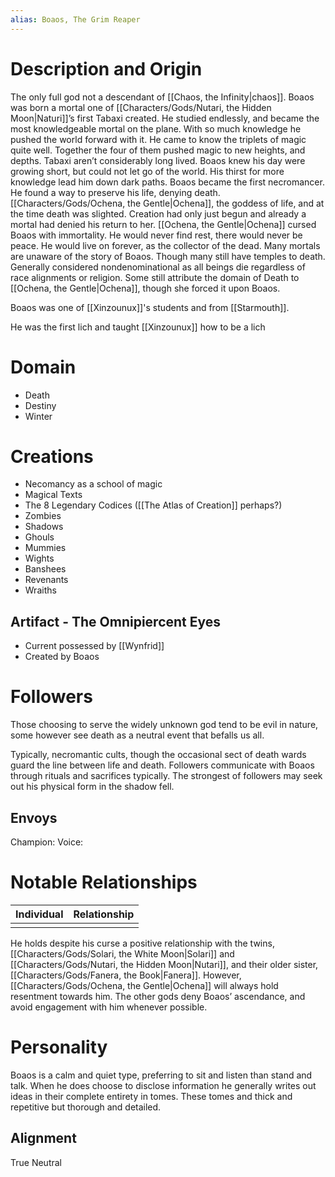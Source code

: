 ```yaml
---
alias: Boaos, The Grim Reaper
---
```

# Description and Origin
The only full god not a descendant of [[Chaos, the Infinity|chaos]]. Boaos was born a mortal one of [[Characters/Gods/Nutari, the Hidden Moon|Naturi]]’s first Tabaxi created. He studied endlessly, and became the most knowledgeable mortal on the plane. With so much knowledge he pushed the world forward with it. He came to know the triplets of magic quite well. Together the four of them pushed magic to new heights, and depths. Tabaxi aren’t considerably long lived. Boaos knew his day were growing short, but could not let go of the world. His thirst for more knowledge lead him down dark paths. Boaos became the first necromancer. He found a way to preserve his life, denying death. [[Characters/Gods/Ochena, the Gentle|Ochena]], the goddess of life, and at the time death was slighted. Creation had only just begun and already a mortal had denied his return to her. [[Ochena, the Gentle|Ochena]] cursed Boaos with immortality. He would never find rest, there would never be peace. He would live on forever, as the collector of the dead. Many mortals are unaware of the story of Boaos. Though many still have temples to death. Generally considered nondenominational as all beings die regardless of race alignments or religion. Some still attribute the domain of Death to [[Ochena, the Gentle|Ochena]], though she forced it upon Boaos.

Boaos was one of [[Xinzounux]]'s students and from [[Starmouth]]. 

He was the first lich and taught [[Xinzounux]] how to be a lich
# Domain
- Death
- Destiny
- Winter

# Creations
- Necomancy as a school of magic
- Magical Texts
- The 8 Legendary Codices ([[The Atlas of Creation]] perhaps?)
- Zombies
- Shadows
- Ghouls
- Mummies
- Wights
- Banshees
- Revenants
- Wraiths

## Artifact - The Omnipiercent Eyes
- Current possessed by [[Wynfrid]]
- Created by Boaos
# Followers
Those choosing to serve the widely unknown god tend to be evil in nature, some however see death as a neutral event that befalls us all.

Typically, necromantic cults, though the occasional sect of death wards guard the line between life and death. Followers communicate with Boaos through rituals and sacrifices typically. The strongest of followers may seek out his physical form in the shadow fell.
## Envoys
Champion: 
Voice: 
# Notable Relationships
| Individual | Relationship |
| ---------- | ------------ |
|            |              |

He holds despite his curse a positive relationship with the twins, [[Characters/Gods/Solari, the White Moon|Solari]] and [[Characters/Gods/Nutari, the Hidden Moon|Nutari]], and their older sister, [[Characters/Gods/Fanera, the Book|Fanera]]. However, [[Characters/Gods/Ochena, the Gentle|Ochena]] will always hold resentment towards him. The other gods deny Boaos’ ascendance, and avoid engagement with him whenever possible.

# Personality
Boaos is a calm and quiet type, preferring to sit and listen than stand and talk. When he does choose to disclose information he generally writes out ideas in their complete entirety in tomes. These tomes and thick and repetitive but thorough and detailed.

## Alignment
True Neutral